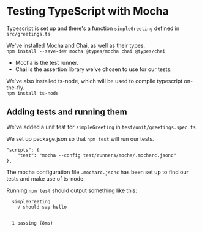 # Testing TypeScript with Mocha

Typescript is set up and there's a function `simpleGreeting` defined in `src/greetings.ts`

We've installed Mocha and Chai, as well as their types.\
`npm install --save-dev mocha @types/mocha chai @types/chai`

- Mocha is the test runner.
- Chai is the assertion library we've chosen to use for our tests.

We've also installed ts-node, which will be used to compile typescript on-the-fly.\
`npm install ts-node`


## Adding tests and running them

We've added a unit test for `simpleGreeting` in `test/unit/greetings.spec.ts`

We set up package.json so that `npm test` will run our tests.
```
"scripts": {
    "test": "mocha --config test/runners/mocha/.mocharc.jsonc"
},
```

The mocha configuration file `.mocharc.jsonc` has been set up to find our tests and make use of ts-node. 

Running `npm test` should output something like this:
```
  simpleGreeting
    √ should say hello


  1 passing (8ms)
```